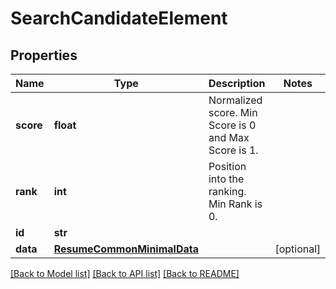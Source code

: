 # SearchCandidateElement


## Properties
Name | Type | Description | Notes
------------ | ------------- | ------------- | -------------
**score** | **float** | Normalized score. Min Score is 0 and Max Score is 1. | 
**rank** | **int** | Position into the ranking. Min Rank is 0. | 
**id** | **str** |  | 
**data** | [**ResumeCommonMinimalData**](ResumeCommonMinimalData.md) |  | [optional] 

[[Back to Model list]](../README.md#documentation-for-models) [[Back to API list]](../README.md#documentation-for-api-endpoints) [[Back to README]](../README.md)



